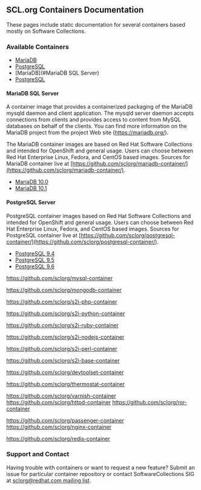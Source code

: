 ## SCL.org Containers Documentation

These pages include static documentation for several containers based mostly on Software Collections.

### Available Containers

- [MariaDB](#MariaDB-SQL-Server)
- [PostgreSQL](#postgresql-server)
- [MariaDB](#MariaDB SQL Server)
- [PostgreSQL](#postgresqlserver)

#### MariaDB SQL Server

A container image that provides a containerized packaging of the MariaDB mysqld daemon and client application. The mysqld server daemon accepts connections from clients and provides access to content from MySQL databases on behalf of the clients. You can find more information on the MariaDB project from the project Web site (https://mariadb.org/).

The MariaDB container images are based on Red Hat Software Collections and intended for OpenShift and general usage. Users can choose between Red Hat Enterprise Linux, Fedora, and CentOS based images. Sources for MariaDB container live at [https://github.com/sclorg/mariadb-container/](https://github.com/sclorg/mariadb-container/).

- [MariaDB 10.0](mariadb/10.0)
- [MariaDB 10.1](mariadb/10.1)


#### PostgreSQL Server

PostgreSQL container images based on Red Hat Software Collections and intended for OpenShift and general usage. Users can choose between Red Hat Enterprise Linux, Fedora, and CentOS based images. Sources for PostgreSQL container live at [https://github.com/sclorg/postgresql-container/](https://github.com/sclorg/postgresql-container/).

- [PostgreSQL 9.4](postgresql/9.4)
- [PostgreSQL 9.5](postgresql/9.5)
- [PostgreSQL 9.6](postgresql/9.6)


https://github.com/sclorg/mysql-container



https://github.com/sclorg/mongodb-container



https://github.com/sclorg/s2i-php-container



https://github.com/sclorg/s2i-python-container




https://github.com/sclorg/s2i-ruby-container



https://github.com/sclorg/s2i-nodejs-container



https://github.com/sclorg/s2i-perl-container


https://github.com/sclorg/s2i-base-container


https://github.com/sclorg/devtoolset-container








https://github.com/sclorg/thermostat-container


https://github.com/sclorg/varnish-container
https://github.com/sclorg/httpd-container
https://github.com/sclorg/ror-container


https://github.com/sclorg/passenger-container
https://github.com/sclorg/nginx-container



https://github.com/sclorg/redis-container


### Support and Contact

Having trouble with containers or want to request a new feature? Submit an issue for particular container repository or contact SoftwareCollections SIG at [sclorg@redhat.com mailing list](https://www.redhat.com/mailman/listinfo/sclorg).
